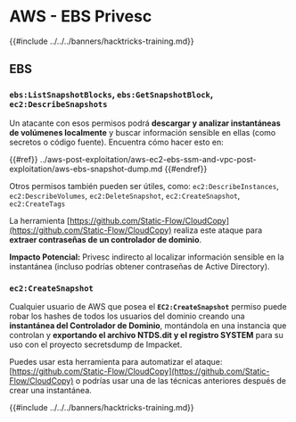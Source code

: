 # AWS - EBS Privesc

{{#include ../../../banners/hacktricks-training.md}}

## EBS

### `ebs:ListSnapshotBlocks`, `ebs:GetSnapshotBlock`, `ec2:DescribeSnapshots`

Un atacante con esos permisos podrá **descargar y analizar instantáneas de volúmenes localmente** y buscar información sensible en ellas (como secretos o código fuente). Encuentra cómo hacer esto en:

{{#ref}}
../aws-post-exploitation/aws-ec2-ebs-ssm-and-vpc-post-exploitation/aws-ebs-snapshot-dump.md
{{#endref}}

Otros permisos también pueden ser útiles, como: `ec2:DescribeInstances`, `ec2:DescribeVolumes`, `ec2:DeleteSnapshot`, `ec2:CreateSnapshot`, `ec2:CreateTags`

La herramienta [https://github.com/Static-Flow/CloudCopy](https://github.com/Static-Flow/CloudCopy) realiza este ataque para **extraer contraseñas de un controlador de dominio**.

**Impacto Potencial:** Privesc indirecto al localizar información sensible en la instantánea (incluso podrías obtener contraseñas de Active Directory).

### **`ec2:CreateSnapshot`**

Cualquier usuario de AWS que posea el **`EC2:CreateSnapshot`** permiso puede robar los hashes de todos los usuarios del dominio creando una **instantánea del Controlador de Dominio**, montándola en una instancia que controlan y **exportando el archivo NTDS.dit y el registro SYSTEM** para su uso con el proyecto secretsdump de Impacket.

Puedes usar esta herramienta para automatizar el ataque: [https://github.com/Static-Flow/CloudCopy](https://github.com/Static-Flow/CloudCopy) o podrías usar una de las técnicas anteriores después de crear una instantánea.

{{#include ../../../banners/hacktricks-training.md}}

